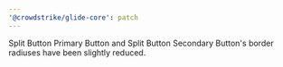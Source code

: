 ```yaml
---
'@crowdstrike/glide-core': patch
---
```


Split Button Primary Button and Split Button Secondary Button's border radiuses have been slightly reduced.
